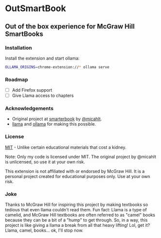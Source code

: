 # OutSmartBook

## Out of the box experience for McGraw Hill SmartBooks

### Installation

Install the extension and start ollama:

```sh
OLLAMA_ORIGINS=chrome-extension://* ollama serve
```

### Roadmap

- [ ] Add Firefox support
- [ ] Give Llama access to chapters

### Acknowledgements

- Original project at [smarterbook](https://github.com/micahlt/smarterbook) by [@micahlt](https://github.com/micahlt).
- [llama](https://llama.com/) and [ollama](https://ollama.com/) for making this possible.

### License

[MIT](LICENSE) - Unlike certain educational materials that cost a kidney.

Note: Only my code is licensed under MIT. The original project by @micahlt is unlicensed, so use it at your own risk.

This extension is not affiliated with or endorsed by McGraw Hill. It is a personal project created for educational purposes only. Use at your own risk.

### Joke

Thanks to McGraw Hill for inspiring this project by making textbooks so tedious that even llama couldn't read them. Fun fact: Llama is a type of camelid, and McGraw Hill textbooks are often referred to as "camel" books because they can be a bit of a "hump" to get through. So, in a way, this project is like giving a llama a break from all that heavy lifting! Lol, get it? Llama, camel, books... ok, I'll stop now.
